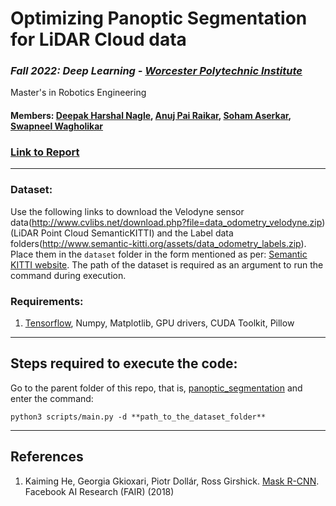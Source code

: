 # Optimizing Panoptic Segmentation for LiDAR Cloud data 

### *Fall 2022: Deep Learning - [Worcester Polytechnic Institute](https://www.wpi.edu/)*
Master's in Robotics Engineering

#### Members: [Deepak Harshal Nagle](https://github.com/deepaknagle), [Anuj Pai Raikar](https://github.com/22by7-raikar), [Soham Aserkar](https://github.com/ssaserkar), [Swapneel Wagholikar](https://github.com/swagholikar29)

### [Link to Report](./final_report.pdf)

--------------------------------------------------------------

### Dataset:

Use the following links to download the Velodyne sensor data(http://www.cvlibs.net/download.php?file=data_odometry_velodyne.zip) (LiDAR Point Cloud SemanticKITTI) and the Label data folders(http://www.semantic-kitti.org/assets/data_odometry_labels.zip). Place them in the `dataset` folder in the form mentioned as per: [Semantic KITTI website](http://www.semantic-kitti.org/dataset.html#overview). The path of the dataset is required as an argument to run the command during execution.

### Requirements:

1. [Tensorflow](https://www.tensorflow.org/install), Numpy, Matplotlib, GPU drivers, CUDA Toolkit, Pillow

--------------------------------------------------------------

## Steps required to execute the code:

Go to the parent folder of this repo, that is, [panoptic_segmentation](.) and enter the command:
  ```
  python3 scripts/main.py -d **path_to_the_dataset_folder**
  ```

----------------------
## References
1. Kaiming He, Georgia Gkioxari, Piotr Dollár, Ross Girshick. [Mask R-CNN](https://arxiv.org/pdf/1703.06870.pdf). Facebook AI Research (FAIR) (2018)
